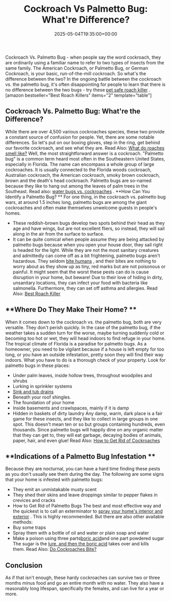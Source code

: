 ﻿---
layout: post
title: 'Cockroach Vs Palmetto Bug: What''re Difference?'
date: '2025-05-04T19:35:00+00:00'
categories:
- Cockroaches
- Guide
tags: []
slug: /cockroach-vs-palmetto-bug/
lastmod: 2025-05-07T12:21:26+03:00
---

Cockroach Vs. Palmetto Bug - when people say the word cockroach, they are ordinarily using a familiar name to refer to two types of insects from the same family.
The American Cockroach, or Palmetto Bug, or German Cockroach, is your basic, run-of-the-mill cockroach. So what's the difference between the two?
In the ongoing battle between the cockroach vs. the palmetto bug, it's often disappointing for people to learn that there is no difference between the two bugs - try these
[pet safe roach killer](https://pestpolicy.com/pet-safe-roach-killer/)
.
[amazon bestseller="Best Roach Killers" items="2" template="table"]
## Cockroach Vs. Palmetto Bug: What're the Difference?
While there are over 4,500 various cockroaches species, these two provide a constant source of confusion for people. Yet, there are some notable differences.
So let's put on our boxing gloves, step in the ring, get behind our favorite cockroach, and see what they are. Read Also:
[What do roaches smell like?](https://pestpolicy.com/what-do-roaches-smell-like/)
Well, the most straightforward answer is a cockroach. "Palmetto bug" is a common term heard most often in the Southeastern United States, especially in Florida.
The name can encompass a whole group of large cockroaches. It is usually connected to the Florida woods cockroach, Australian cockroach, the American cockroach, smoky brown cockroach, brown and the death's head cockroach.
Palmetto bugs are so-named because they like to hang out among the leaves of palm trees in the Southeast. Read also:
[water bugs vs. cockroaches](https://pestpolicy.com/water-bugs-vs-cockroaches/)
.
**How Can You Identify a Palmetto Bug? **
For one thing, in the cockroach vs. palmetto bug wars, at around 1.5 inches long, palmetto bugs are among the giant cockroaches and often make themselves unwelcome guests in people's homes.
- These reddish-brown bugs develop two spots behind their head as they age and have wings, but are not excellent fliers, so instead, they will sail along in the air from the surface to surface.
- It can be quite comical when people assume they are being attacked by palmetto bugs because when you open your house door, they sail right is headed for the light.
While they are not the most sanitary creatures and admittedly can come off as a bit frightening, palmetto bugs aren't hazardous.
They seldom
[bite humans](https://pestpolicy.com/do-fleas-bite-humans/)
, and their bites are nothing to worry about as they show up as tiny, red marks but are not poisonous or painful.
It might seem that the worst these pests can do is cause disruption in your home, but beware!
Due to their love of hiding in dirty, unsanitary locations, they can infect your food with bacteria like salmonella. Furthermore, they can set off asthma and allergies. Read Also:
[Best Roach Killer](https://pestpolicy.com/best-roach-killer-for-apartments/)
## **Where Do They Make Their Home? **
When it comes down to the cockroach vs. the palmetto bug, both are very versatile. They don't perish quickly.
In the case of the palmetto bug, if the weather takes a sudden turn for the worse, maybe turning suddenly cold or becoming too hot or wet, they will head indoors to find refuge in your home.
The tropical climate of Florida is a paradise for palmetto bugs. As a homeowner, you need to be vigilant because if a house is left empty for too long, or you have an outside infestation, pretty soon they will find their way indoors.
What you have to do is a thorough check of your property. Look for palmetto bugs in these places:
- Under palm leaves, inside hollow trees, throughout woodpiles and shrubs
- Lurking in sprinkler systems
- [Sink and tub drains](https://pestpolicy.com/how-to-use-a-plunger/)
- Beneath your roof shingles.
- The foundation of your home
- Inside basements and crawlspaces, mainly if it is damp
- Hidden in baskets of dirty laundry
Any damp, warm, dark place is a fair game for these insects, and they like to collect in large groups in one spot. This doesn't mean ten or so but groups containing hundreds, even thousands.
Since palmetto bugs will happily dine on any organic matter that they can get to, they will eat garbage, decaying bodies of animals, paper, hair, and even glue!
Read Also:
[How to Get Rid of Cockroaches](https://pestpolicy.com/how-to-get-rid-of-cockroaches/)
## **Indications of a Palmetto Bug Infestation **
Because they are nocturnal, you can have a hard time finding these pests as you don't usually see them during the day. The following are some signs that your home is infested with palmetto bugs:
- They emit an unmistakable musty scent
- They shed their skins and leave droppings similar to pepper flakes in crevices and cracks
- How to Get Rid of Palmetto Bugs
The best and most effective way and the quickest is to call an exterminator to
[spray your home's interior and exterior](https://pestpolicy.com/best-flea-spray-for-home/)
. This is highly recommended. But there are also other available methods:
- Buy some traps
- Spray them with a bottle of oil and water or plain soap and water
- Make a poison using three parts[boric acid](https://pestpolicy.com/does-boric-acid-kill-roaches/)and one part powdered sugar
The sugar is the
[lure, and then the boric acid](https://pestpolicy.com/harris-boric-acid-roach-powder-with-lure-review/)
takes over and kills them. Read Also:
[​​Do Cockroaches Bite?](https://pestpolicy.com/do-cockroaches-bite/)
## Conclusion
As if that isn't enough, these hardy cockroaches can survive two or three months minus food and go an entire month with no water.
They also have a reasonably long lifespan, specifically the females, and can live for a year or more.